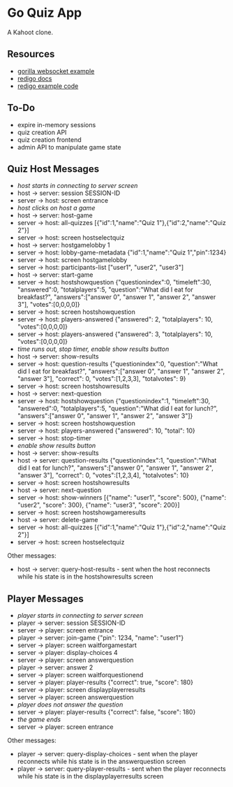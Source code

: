 # Go Quiz App

A Kahoot clone.

## Resources

* [gorilla websocket example](https://github.com/gorilla/websocket/tree/master/examples/chat)
* [redigo docs](https://pkg.go.dev/github.com/gomodule/redigo/redis)
* [redigo example code](https://github.com/pete911/examples-redigo)


## To-Do

* expire in-memory sessions
* quiz creation API
* quiz creation frontend
* admin API to manipulate game state


## Quiz Host Messages

* *host starts in connecting to server screen*
* host → server: session SESSION-ID
* server → host: screen entrance
* *host clicks on host a game*
* host → server: host-game
* server → host: all-quizzes [{"id":1,"name":"Quiz 1"},{"id":2,"name":"Quiz 2"}]
* server → host: screen hostselectquiz
* host → server: hostgamelobby 1
* server → host: lobby-game-metadata {"id":1,"name":"Quiz 1","pin":1234}
* server → host: screen hostgamelobby
* server → host: participants-list ["user1", "user2", "user3"]
* host → server: start-game
* server → host: hostshowquestion {"questionindex":0, "timeleft":30, "answered":0, "totalplayers":5, "question":"What did I eat for breakfast?", "answers":["answer 0", "answer 1", "answer 2", "answer 3"], "votes":[0,0,0,0]}
* server → host: screen hostshowquestion
* server → host: players-answered {"answered": 2, "totalplayers": 10, "votes":[0,0,0,0]}
* server → host: players-answered {"answered": 3, "totalplayers": 10, "votes":[0,0,0,0]}
* *time runs out, stop timer, enable show results button*
* host → server: show-results
* server → host: question-results {"questionindex":0, "question":"What did I eat for breakfast?", "answers":["answer 0", "answer 1", "answer 2", "answer 3"], "correct": 0, "votes":[1,2,3,3], "totalvotes": 9}
* server → host: screen hostshowresults
* host → server: next-question
* server → host: hostshowquestion {"questionindex":1, "timeleft":30, "answered":0, "totalplayers":5, "question":"What did I eat for lunch?", "answers":["answer 0", "answer 1", "answer 2", "answer 3"]}
* server → host: screen hostshowquestion
* server → host: players-answered {"answered": 10, "total": 10}
* server → host: stop-timer
* *enable show results button*
* host → server: show-results
* host → server: question-results {"questionindex":1, "question":"What did I eat for lunch?", "answers":["answer 0", "answer 1", "answer 2", "answer 3"], "correct": 0, "votes":[1,2,3,4], "totalvotes": 10}
* server → host: screen hostshowresults
* host → server: next-question
* server → host: show-winners [{"name": "user1", "score": 500}, {"name": "user2", "score": 300}, {"name": "user3", "score": 200}]
* server → host: screen hostshowgameresults
* host → server: delete-game
* server → host: all-quizzes [{"id":1,"name":"Quiz 1"},{"id":2,"name":"Quiz 2"}]
* server → host: screen hostselectquiz

Other messages:

* host → server: query-host-results - sent when the host reconnects while his state is in the hostshowresults screen


## Player Messages

* *player starts in connecting to server screen*
* player → server: session SESSION-ID
* server → player: screen entrance
* player → server: join-game {"pin": 1234, "name": "user1"}
* server → player: screen waitforgamestart
* server → player: display-choices 4
* server → player: screen answerquestion
* player → server: answer 2
* server → player: screen waitforquestionend
* server → player: player-results {"correct": true, "score": 180}
* server → player: screen displayplayerresults
* server → player: screen answerquestion
* *player does not answer the question*
* server → player: player-results {"correct": false, "score": 180}
* *the game ends*
* server → player: screen entrance

Other messages:

* player → server: query-display-choices - sent when the player reconnects while his state is in the answerquestion screen
* player → server: query-player-results - sent when the player reconnects while his state is in the displayplayerresults screen
